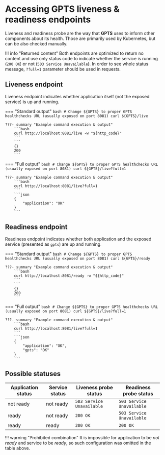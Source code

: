 # Accessing **GPTS** liveness & readiness endpoints

Liveness and readiness probe are the way that **GPTS** uses to inform other components about its health. Those are primarily used by Kubernetes, but can be also checked manually.

!!! info "Returned content"
    Both endpoints are optimized to return no content and use only status code to indicate whether the service is running (`200 OK`) or not (`503 Service Unavailable`). In order to see whole status message, `?full=1` parameter should be used in requests.

## Liveness endpoint

Liveness endpoint indicates whether application itself (not the exposed service) is up and running.

=== "Standard output"
    ```bash
    # Change ${GPTS} to proper GPTS healthchecks URL (usually exposed on port 8081)
    curl ${GPTS}/live
    ```

    ???- summary "Example command execution & output"
        ```bash
        curl http://localhost:8081/live -w "${http_code}"
        ```
        ```
        {}
        200
        ```
=== "Full output"
    ```bash
    # Change ${GPTS} to proper GPTS healthchecks URL (usually exposed on port 8081)
    curl ${GPTS}/live?full=1
    ```

    ???- summary "Example command execution & output"
        ```bash
        curl http://localhost:8081/live?full=1
        ```
        ```json
        {
            "application": "OK"
        }
        ```

## Readiness endpoint

Readiness endpoint indicates whether both application and the exposed service (presented as `gpts`) are up and running.

=== "Standard output"
    ```bash
    # Change ${GPTS} to proper GPTS healthchecks URL (usually exposed on port 8081)
    curl ${GPTS}/ready
    ```

    ???- summary "Example command execution & output"
        ```bash
        curl http://localhost:8081/ready -w "${http_code}"
        ```
        ```
        {}
        200
        ```
=== "Full output"
    ```bash
    # Change ${GPTS} to proper GPTS healthchecks URL (usually exposed on port 8081)
    curl ${GPTS}/live?full=1
    ```

    ???- summary "Example command execution & output"
        ```bash
        curl http://localhost:8081/live?full=1
        ```
        ```json
        {
            "application": "OK",
            "gpts": "OK"
        }
        ```

## Possible statuses

| Application status | Service status | Liveness probe status | Readiness probe status |
|-|-|-|-|
| not ready | not ready | `503 Service Unavailable` | `503 Service Unavailable` |
| ready | not ready | `200 OK` | `503 Service Unavailable` |
| ready | ready | `200 OK` | `200 OK` |

!!! warning "Prohibited combination"
    It is impossible for application to be _not ready_ and service to be _ready_, so such configuration was omitted in the table above.
